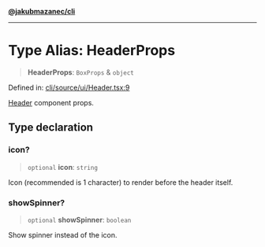 [**@jakubmazanec/cli**](../README.md)

---

# Type Alias: HeaderProps

> **HeaderProps**: `BoxProps` & `object`

Defined in:
[cli/source/ui/Header.tsx:9](https://github.com/jakubmazanec/tools/blob/b189bd808f93a39eacbf7e401a82a754c5ce3b63/packages/cli/source/ui/Header.tsx#L9)

[Header](../functions/Header.md) component props.

## Type declaration

### icon?

> `optional` **icon**: `string`

Icon (recommended is 1 character) to render before the header itself.

### showSpinner?

> `optional` **showSpinner**: `boolean`

Show spinner instead of the icon.
